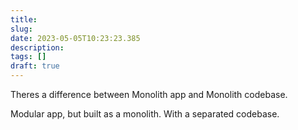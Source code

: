 ```yaml
---
title:
slug:
date: 2023-05-05T10:23:23.385
description:
tags: []
draft: true
---
```

Theres a difference between Monolith app and Monolith codebase.

Modular app, but built as a monolith. With a separated codebase.